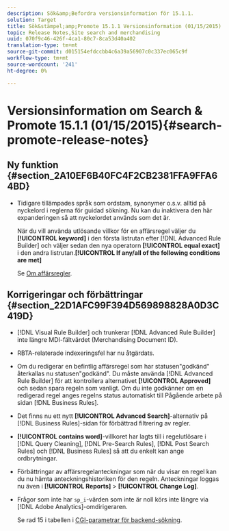 ```yaml
---
description: Sök&amp;Befordra versionsinformation för 15.1.1.
solution: Target
title: Sök&stämpel;amp;Promote 15.1.1 Versionsinformation (01/15/2015)
topic: Release Notes,Site search and merchandising
uuid: 070f9c46-426f-4ca1-80c7-8ca53d40a402
translation-type: tm+mt
source-git-commit: d015154efdccbb4c6a39a56907c0c337ec065c9f
workflow-type: tm+mt
source-wordcount: '241'
ht-degree: 0%

---
```



# Versionsinformation om Search &amp; Promote 15.1.1 (01/15/2015){#search-promote-release-notes}

## Ny funktion {#section_2A10EF6B40FC4F2CB2381FFA9FFA64BD}

* Tidigare tillämpades språk som ordstam, synonymer o.s.v. alltid på nyckelord i reglerna för guidad sökning. Nu kan du inaktivera den här expanderingen så att nyckelordet används som det är.

   När du vill använda utlösande villkor för en affärsregel väljer du **[!UICONTROL keyword]** i den första listrutan efter [!DNL Advanced Rule Builder] och väljer sedan den nya operatorn **[!UICONTROL equal exact]** i den andra listrutan.**[!UICONTROL If any/all of the following conditions are met]**

   Se [Om affärsregler](../c-about-rules-menu/c-about-business-rules.md#concept_2A93D76216754D3D8412CDEA00BD26BD).

## Korrigeringar och förbättringar {#section_22D1AFC99F394D569898828A0D3C419D}

* [!DNL Visual Rule Builder] och trunkerar  [!DNL Advanced Rule Builder] inte längre MDI-fältvärdet (Merchandising Document ID).
* RBTA-relaterade indexeringsfel har nu åtgärdats.
* Om du redigerar en befintlig affärsregel som har statusen&quot;godkänd&quot; återkallas nu statusen&quot;godkänd&quot;. Du måste använda [!DNL Advanced Rule Builder] för att kontrollera alternativet **[!UICONTROL Approved]** och sedan spara regeln som vanligt. Om du inte godkänner om en redigerad regel anges regelns status automatiskt till Pågående arbete på sidan [!DNL Business Rules].
* Det finns nu ett nytt **[!UICONTROL Advanced Search]**-alternativ på [!DNL Business Rules]-sidan för förbättrad filtrering av regler.
* **[!UICONTROL contains word]**-villkoret har lagts till i regelutlösare i [!DNL Query Cleaning], [!DNL Pre-Search Rules], [!DNL Post Search Rules] och [!DNL Business Rules] så att du enkelt kan ange ordbrytningar.
* Förbättringar av affärsregelanteckningar som när du visar en regel kan du nu hämta anteckningshistoriken för den regeln. Anteckningar loggas nu även i **[!UICONTROL Reports]** > **[!UICONTROL Change Log]**.
* Frågor som inte har `sp_i`-värden som inte är noll körs inte längre via [!DNL Adobe Analytics]-omdirigeraren.

   Se rad 15 i tabellen i [CGI-parametrar för backend-sökning](../c-appendices/c-cgiparameters.md#reference_582E85C3886740C98FE88CA9DF7918E8).

